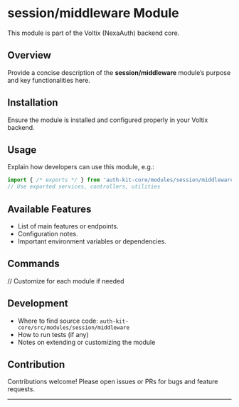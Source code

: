 # session/middleware Module

This module is part of the Voltix (NexaAuth) backend core.

## Overview

Provide a concise description of the **session/middleware** module’s purpose and key functionalities here.

## Installation

Ensure the module is installed and configured properly in your Voltix backend.

## Usage

Explain how developers can use this module, e.g.:

```ts
import { /* exports */ } from 'auth-kit-core/modules/session/middleware';
// Use exported services, controllers, utilities
```

## Available Features

- List of main features or endpoints.
- Configuration notes.
- Important environment variables or dependencies.

## Commands

// Customize for each module if needed

## Development

- Where to find source code: `auth-kit-core/src/modules/session/middleware`
- How to run tests (if any)
- Notes on extending or customizing the module

## Contribution

Contributions welcome! Please open issues or PRs for bugs and feature requests.

---
